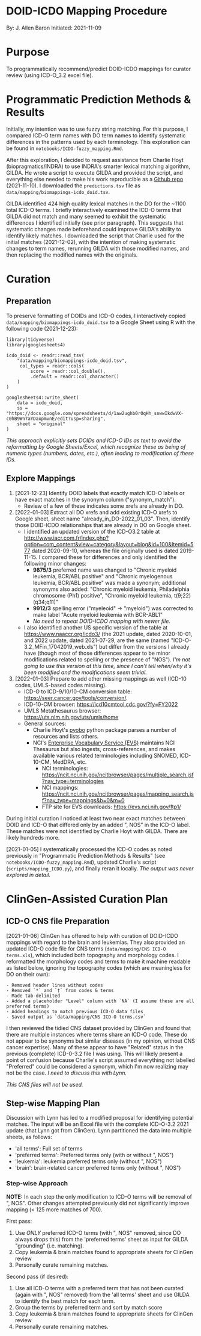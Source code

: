 # DOID-ICDO Mapping Procedure
By: J. Allen Baron
Initiated: 2021-11-09

# Purpose
To programmatically recommend/predict DOID-ICDO mappings for curator review (using ICD-O_3.2 excel file).


# Programmatic Prediction Methods & Results

Initially, my intention was to use fuzzy string matching. For this purpose, I compared ICD-O term names with DO term names to identify systematic differences in the patterns used by each terminology. This exploration can be found in `notebooks/ICDO-fuzzy_mapping.Rmd`.

After this exploration, I decided to request assistance from Charlie Hoyt (biopragmatics/INDRA) to use INDRA's smarter lexical matching algorithm, GILDA. He wrote a script to execute GILDA and provided the script, and everything else needed to make his work reproducible as a [Github repo](https://github.com/cthoyt/icdo-doid-mappings) (2021-11-10). I downloaded the `predictions.tsv` file as `data/mapping/biomappings-icdo_doid.tsv`.

GILDA identified 424 high quality lexical matches in the DO for the ~1100 total ICD-O terms. I briefly interactively examined the ICD-O terms that GILDA did not match and many seemed to exhibit the systematic differences I identified initially (see prior paragraph). This suggests that systematic changes made beforehand could improve GILDA's ability to identify likely matches. I downloaded the script that Charlie used for the initial matches (2021-12-02), with the intention of making systematic changes to term names, rerunning GILDA with those modified names, and then replacing the modified names with the originals.


# Curation

## Preparation

To preserve formatting of DOIDs and ICD-O codes, I interactively copied `data/mapping/biomappings-icdo_doid.tsv` to a Google Sheet using R with the following code (2021-12-23):

```
library(tidyverse)
library(googlesheets4)

icdo_doid <- readr::read_tsv(
    "data/mapping/biomappings-icdo_doid.tsv",
     col_types = readr::cols(
         score = readr::col_double(),
         .default = readr::col_character()
    )
)

googlesheets4::write_sheet(
    data = icdo_doid,
    ss = "https://docs.google.com/spreadsheets/d/1aw2ughb0rOqHh_snwwIkdwVX-c0hB9Wn7aYDaxpmvnE/edit?usp=sharing",
    sheet = "original"
)
```

_This approach explicitly sets DOIDs and ICD-O IDs as text to avoid the reformatting by Google Sheets/Excel, which recognize these as being of numeric types (numbers, dates, etc.), often leading to modification of these IDs._


## Explore Mappings

1. [2021-12-23] Identify DOID labels that exactly match ICD-O labels or have exact matches in the synonym column ("synonym_match").
    - Review of a few of these indicates some xrefs are already in DO.
2. [2022-01-03] Extract all DO xrefs and add existing ICD-O xrefs to Google sheet, sheet name "already_in_DO-2022_01_03". Then, identify those DOID-ICDO relationships that are already in DO on Google sheet.
    - I identified an updated version of the ICD-O3.2 table at http://www.iacr.com.fr/index.php?option=com_content&view=category&layout=blog&id=100&Itemid=577 dated 2020-09-10, whereas the file originally used is dated 2019-11-15. I compared these for differences and only identified the following minor changes:
        - **9875/3** preferred name was changed to "Chronic myeloid leukemia, BCR/ABL positive" and "Chronic myelogenous leukemia, BCR/ABL positive" was made a synonym; additional synonyms also added: "Chronic myeloid leukemia, Philadelphia chromosome (Ph1) positive", "Chronic myeloid leukemia, t(9;22)(q34;q11)"
        - **9912/3** spelling error ("myeleoid" -> "myeloid") was corrected to make label "Acute myeloid leukemia with BCR-ABL1"
        - _No need to repeat DOID-ICDO mapping with newer file._
    - I also identified another US specific version of the table at https://www.naaccr.org/icdo3/ (the 2021 update, dated 2020-10-01, and 2022 update, dated 2021-07-29, are the same (named "ICD-O-3.2_MFin_17042019_web.xls") but differ from the versions I already have (though most of those differences appear to be minor modifications related to spelling or the presence of "NOS"). _I'm not going to use this version at this time, since I can't tell when/why it's been modified and the modifications seem trivial._
3. [2022-01-03] Prepare to add other missing mappings as well (ICD-10 codes, UMLS-based codes missing).
    - ICD-O to ICD-9/10/10-CM conversion table: https://seer.cancer.gov/tools/conversion/.
    - ICD-10-CM browser: https://icd10cmtool.cdc.gov/?fy=FY2022
    - UMLS Metathesaurus browser: https://uts.nlm.nih.gov/uts/umls/home
    - General sources:
        - Charlie Hoyt's [pyobo](https://github.com/pyobo/pyobo/issues/28) python package parses a number of resources and lists others.
        - NCI's [Enterprise Vocabulary Service (EVS)](https://evs.nci.nih.gov/) maintains NCI Thesaurus but also ingests, cross-references, and makes available various related terminologies including SNOMED, ICD-10-CM, MedDRA, etc.
            - NCI terminologies: https://ncit.nci.nih.gov/ncitbrowser/pages/multiple_search.jsf?nav_type=terminologies
            - NCI mappings: https://ncit.nci.nih.gov/ncitbrowser/pages/mapping_search.jsf?nav_type=mappings&b=0&m=0
            - FTP site for EVS downloads: https://evs.nci.nih.gov/ftp1/

During initial curation I noticed at least two near exact matches between DOID and ICD-O that differed only by an added ", NOS" in the ICD-O label. These matches were not identified by Charlie Hoyt with GILDA. There are likely hundreds more.

[2021-01-05] I systematically processed the ICD-O codes as noted previously in "Programmatic Prediction Methods & Results" (see `notebooks/ICDO-fuzzy_mapping.Rmd`), updated Charlie's script (`scripts/mapping_ICDO.py`), and finally reran it locally. _The output was never explored in detail._



# ClinGen-Assisted Curation Plan

## ICD-O CNS file Preparation

[2021-01-06] ClinGen has offered to help with curation of DOID-ICDO mappings with regard to the brain and leukemias. They also provided an updated ICD-O code file for CNS terms (`data/mapping/CNS ICD-O terms.xls`), which included both topography and morphology codes. I reformatted the morphology codes and terms to make it machine readable as listed below, ignoring the topography codes (which are meaningless for DO on their own):

    - Removed header lines without codes
    - Removed `*` and `†` from codes & terms
    - Made tab-delimited
    - Added a placeholder "Level" column with `NA` (I assume these are all preferred terms)
    - Added headings to match previous ICD-O data files
    - Saved output as `data/mapping/CNS ICD-O terms.csv`

I then reviewed the tidied CNS dataset provided by ClinGen and found that there are multiple instances where terms share an ICD-O code. These do not appear to be synonyms but similar diseases (in my opinion, without CNS cancer expertise). Many of these appear to have "Related" status in the previous (complete) ICD-0-3.2 file I was using. This will likely present a point of confusion because Charlie's script assumed everything not labelled "Preferred" could be considered a synonym, which I'm now realizing may not be the case. _I need to discuss this with Lynn._

_This CNS files will not be used._


## Step-wise Mapping Plan

Discussion with Lynn has led to a modified proposal for identifying potential matches. The input will be an Excel file with the complete ICD-O-3.2 2021 update (that Lynn got from ClinGen). Lynn partitioned the data into multiple sheets, as follows:

- 'all terms': Full set of terms
- 'preferred terms': Preferred terms only (with or without ", NOS")
- 'leukemia': leukemia preferred terms only (without ", NOS")
- 'brain': brain-related cancer preferred terms only (without ", NOS")


### Step-wise Approach

**NOTE:** In each step the only modification to ICD-O terms will be removal of ", NOS". Other changes attempted previously did not significantly improve mapping (< 125 more matches of 700).


First pass:

1. Use _ONLY_ preferred ICD-O terms (with ", NOS" removed, since DO always drops this) from the 'preferred terms' sheet as input for GILDA "grounding" (i.e. matching).
2. Copy leukemia & brain matches found to appropriate sheets for ClinGen review
3. Personally curate remaining matches.


Second pass (if desired):

1. Use all ICD-O terms with a preferred term that has not been curated (again with ", NOS" removed) from the 'all terms' sheet and use GILDA to identify the best match for each term.
2. Group the terms by preferred term and sort by match score
3. Copy leukemia & brain matches found to appropriate sheets for ClinGen review
4. Personally curate remaining matches.

